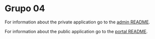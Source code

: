 # Grupo 04

For information about the private application go to the [admin README](./admin/README.md).

For information about the public application go to the [portal README](./portal/README.md).
